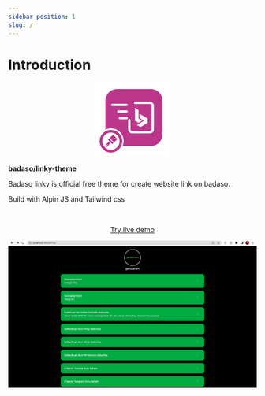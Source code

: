 ```yaml
---
sidebar_position: 1
slug: /
---
```


# Introduction

<p align="center">
  <a href="https://badaso-docs.uatech.co.id/">
    <img src="img/badaso-module-logo.png" width="150px" alt="Badaso logo" />  
  </a>
<p><b>badaso/linky-theme</b></p>
</p>

<p align="left">Badaso linky is official free theme for create website link on badaso.</p>
<p align="left">Build with Alpin JS and Tailwind css</p>

<br />

<p align="center">
  <p align="center"><a href="https://badaso-demo.uatech.co.id/linky" target="_blank">Try live demo</a></p>
</p>

<p align="center">
  <img src="/img/badaso-linky-theme-preview.png" alt="badaso-linky" />
</p>

